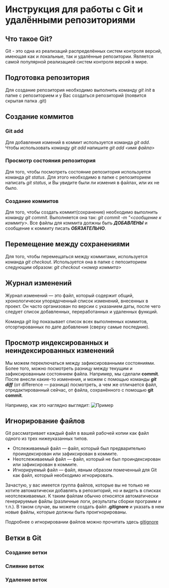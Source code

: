 # Инструкция для работы с Git и удалёнными репозиториями

## Что такое Git?
Git - это одна из реализаций распределённых систем контроля версий, имеющая как и локальные, так и удалённые репозитории. Является самой популярной реализацией систем контроля версий в мире.

## Подготовка репозитория
Для создание репозитория необходимо выполнить команду *git init*  в папке с репозиторием и у Вас создаться репозиторий (появится скрытая папка .git)

## Создание коммитов

### Git add
Для добавления измений в коммит используется команда *git add*. Чтобы использовать команду *git add* напишите *git add <имя файла>*

### Просмотр состояния репозитория
Для того, чтобы посмотреть состояние репозитория используется команда *git status*. Для этого необходимо в папке с репозиторием написать *git status*, и Вы увидите были ли измения в файлах, или их не было.

### Создание коммитов
Для того, чтобы создать коммит(сохранение) необходимо выполнить команду *git commit*. Выполняется она так: *git commit -m "<сообщение к коммиту>*. Все файлы для коммита должны быть ***ДОБАВЛЕНЫ*** и сообщение к коммиту писать ***ОБЯЗАТЕЛЬНО***.

## Перемещение между сохранениями
Для того, чтобы перемещаться между коммитами, используется команда *git checkout*. Используется она в папке с пепозиторием следующим образом: *git checkout <номер коммита>*

## Журнал изменений
Журнал изменений — это файл, который содержит общий, хронологически упорядоченный список изменений, внесенных в проект. Он часто организован по версии с указанием даты, после чего следует список добавленных, переработанных и удаленных функций.

Команда *git log* показывает список всех выполненных коммитов, отсортированных по дате добавления (сверху самые последние).

## Просмотр индексированных и неиндексированных изменений
Мы можем переключаться между зафиксированными состояниями. Более того, можно посмотреть разницу между текущим и зафиксированным
состоянием файла. Например, мы сделали **commit**. После внесли какие-то изменения, и можем
с помощью команды **_git diff_** (от difference — разница) посмотреть, а чем же отличается файл,
отредактированный сейчас, от файла, сохранённого с помощью **git commit**.

Например, как это наглядно выглядит: ![Пример](GitDiff.png)

## Игнорирование файлов
Git рассматривает каждый файл в вашей рабочей копии как файл одного из трех нижеуказанных типов.

* Отслеживаемый файл — файл, который был предварительно проиндексирован или зафиксирован в коммите.
* Неотслеживаемый файл — файл, который не был проиндексирован или зафиксирован в коммите.
* Игнорируемый файл — файл, явным образом помеченный для Git как файл, который необходимо игнорировать.

Зачастую, у вас имеется группа файлов, которые вы не только не хотите автоматически добавлять в репозиторий, но и видеть в списках неотслеживаемых. К таким файлам обычно относятся автоматически генерируемые файлы (различные логи, результаты сборки программ и т.п.). В таком случае, вы можете создать файл **.gitignore** и указать в нем новые файлы, которые должны быть проигнорированы.

Подробнее о игнорировании файлов можно прочитать здесь [gitignore](https://www.atlassian.com/ru/git/tutorials/saving-changes/gitignore#:~:text=gitignore%20%2C%20%D1%87%D1%82%D0%BE%D0%B1%D1%8B%20%D1%83%D0%BA%D0%B0%D0%B7%D0%B0%D1%82%D1%8C%20%D0%B2%20%D0%BD%D0%B5%D0%BC,%D0%BE%D0%BF%D1%80%D0%B5%D0%B4%D0%B5%D0%BB%D0%B5%D0%BD%D0%B8%D1%8F%20%D0%BD%D0%B5%D0%BE%D0%B1%D1%85%D0%BE%D0%B4%D0%B8%D0%BC%D0%BE%D1%81%D1%82%D0%B8%20%D0%B8%D0%B3%D0%BD%D0%BE%D1%80%D0%B8%D1%80%D0%BE%D0%B2%D0%B0%D1%82%D1%8C%20%D1%8D%D1%82%D0%B8%20%D1%84%D0%B0%D0%B9%D0%BB%D1%8B.)

## Ветки в Git

### Создание ветки

### Слияние веток

### Удаление веток